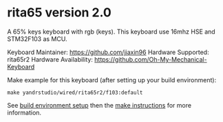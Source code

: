 rita65 version 2.0
===

A 65% keys keyboard with rgb (keys).
This keyboard use 16mhz HSE and STM32F103 as MCU.

Keyboard Maintainer: https://github.com/jiaxin96
Hardware Supported: rita65r2
Hardware Availability: https://github.com/Oh-My-Mechanical-Keyboard 

Make example for this keyboard (after setting up your build environment):

    make yandrstudio/wired/rita65r2/f103:default

See [build environment setup](https://docs.qmk.fm/#/getting_started_build_tools) then the [make instructions](https://docs.qmk.fm/#/getting_started_make_guide) for more information.

